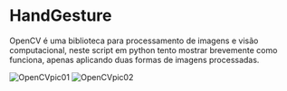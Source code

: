 # HandGesture
OpenCV é uma biblioteca para processamento de imagens e visão computacional, neste script em python tento mostrar brevemente como funciona, apenas aplicando duas formas de imagens processadas.

![OpenCVpic01](https://github.com/Ferpix01/HandGesture/assets/146666806/b16acb0e-053b-49fc-a607-f7cef88e4681)
![OpenCVpic02](https://github.com/Ferpix01/HandGesture/assets/146666806/e3cfce01-7ba9-4611-a93c-b2fca508b207)
